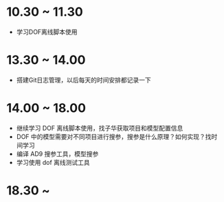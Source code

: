 # 10.30 ~ 11.30

* 学习DOF离线脚本使用

# 13.30 ~ 14.00

* 搭建Git日志管理，以后每天的时间安排都记录一下

# 14.00 ~ 18.00

* 继续学习 DOF 离线脚本使用，找子华获取项目和模型配置信息
* DOF 中的模型需要对不同项目进行搜参，搜参是什么原理？如何实现？找时间学习
* 编译 AD9 搜参工具，模型搜参
* 学习使用 dof 离线测试工具

# 18.30 ~ 
